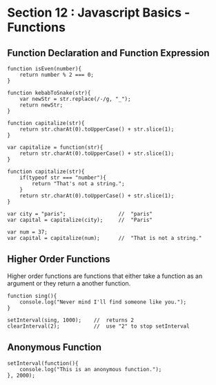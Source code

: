# Section 12 : Javascript Basics - Functions

## Function Declaration and Function Expression
```
function isEven(number){
	return number % 2 === 0;
}
```

```
function kebabToSnake(str){
	var newStr = str.replace(/-/g, "_");
	return newStr;
}
```

```
function capitalize(str){
	return str.charAt(0).toUpperCase() + str.slice(1);
}

var capitalize = function(str){
	return str.charAt(0).toUpperCase() + str.slice(1);
}
```

```
function capitalize(str){
    if(typeof str === "number"){
        return "That's not a string.";
    }
    return str.charAt(0).toUpperCase() + str.slice(1);
}

var city = "paris";                 //  "paris"
var capital = capitalize(city);     //  "Paris"

var num = 37;
var capital = capitalize(num);      //  "That is not a string."
```

## Higher Order Functions
Higher order functions are functions that either take a function as an argument or they return a another function.

```
function sing(){
	console.log("Never mind I'll find someone like you.");
}

setInterval(sing, 1000);	//	returns 2
clearInterval(2);			//	use "2" to stop setInterval
```

## Anonymous Function 

```
setInterval(function(){
	console.log("This is an anonymous function.");
}, 2000);
```